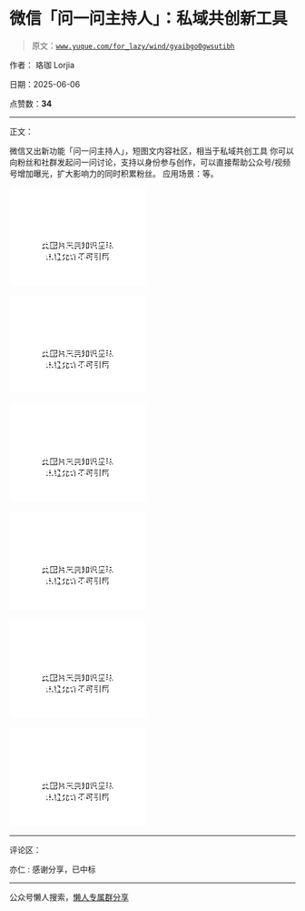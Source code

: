 # 微信「问一问主持人」：私域共创新工具

> 原文：[`www.yuque.com/for_lazy/wind/gyaibgo0gwsutibh`](https://www.yuque.com/for_lazy/wind/gyaibgo0gwsutibh)

作者： 珞珈 Lorjia

日期：2025-06-06

点赞数：**34**

* * *

正文：

微信又出新功能「问一问主持人」，短图文内容社区，相当于私域共创工具
你可以向粉丝和社群发起问一问讨论，支持以身份参与创作，可以直接帮助公众号/视频号增加曝光，扩大影响力的同时积累粉丝。 应用场景：等。

![](img/81208af45eee80d310b0875a8356dd67.png "None")

![](img/bebd3d989f9ff0c90ea79308974ef10e.png "None")

![](img/296a263197a9c0266426ba8298ba2b41.png "None")

![](img/095eb016948d21e541f58606475018aa.png "None")

![](img/9be98b6696ff756fdf2acf9ae72e48c8.png "None")

![](img/5160ba10ad13ec501e43d5ef85e35ee3.png "None")

* * *

评论区：

亦仁 : 感谢分享，已中标

* * *

公众号懒人搜索，[懒人专属群分享](https://lazybook.fun/#/blog/group)
